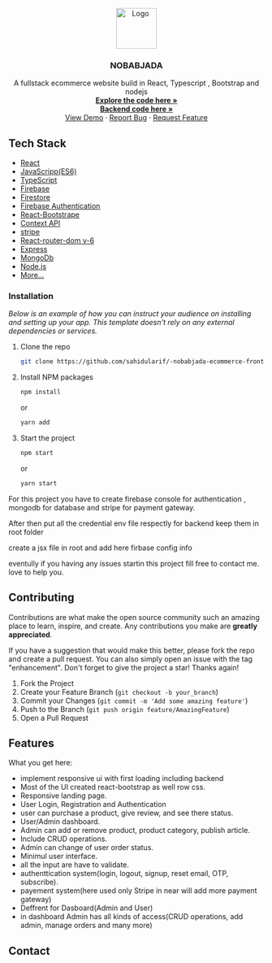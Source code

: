 <!-- PROJECT LOGO -->
<br />
<div align="center">
  <a href="#">
    <img src="https://drive.google.com/file/d/124LvIIMVf21ABFFYdNQm55OjeVKQuK8y/view?usp=sharing" alt="Logo" width="80" height="80">
  </a>

  <h3 align="center">NOBABJADA</h3>

  <p align="center">
    A fullstack ecommerce website build in React, Typescript , Bootstrap and nodejs 
    <br />
    <a href="https://github.com/sahidularif/-nobabjada-ecommerce-frontend"><strong>Explore the code here »</strong></a>
    <br />
    <a href=https://github.com/sahidularif/ecommerce-web-backend"><strong>Backend code here »</strong></a>
    <br />
    <a href="https://wonderful-kowalevski-8c905c.netlify.app/">View Demo</a>
    ·
    <a href="https://github.com/Ujjalzaman/Easy-Consulting-react/issues">Report Bug</a>
    ·
    <a href="https://github.com/Ujjalzaman/Easy-Consulting-react/issues">Request Feature</a>
  </p>
</div>


## Tech Stack
- [React](https://facebook.github.io/react/)
- [JavaScripp(ES6)](https://facebook.github.io/react/)
- [TypeScript](https://www.typescriptlang.org/)
- [Firebase](https://firebase.google.com/)
- [Firestore](https://firebase.google.com/docs/firestore)
- [Firebase Authentication](https://firebase.google.com/docs/auth)
- [React-Bootstrape](#)
- [Context API](#)
- [stripe](#)
- [React-router-dom v-6](#)
- [Express](#)
- [MongoDb](#)
- [Node.js](#)
- [More...](#)

### Installation

_Below is an example of how you can instruct your audience on installing and setting up your app. This template doesn't rely on any external dependencies or services._

1. Clone the repo
   ```sh
   git clone https://github.com/sahidularif/-nobabjada-ecommerce-frontend
   ```
2. Install NPM packages
   ```sh
   npm install
   ```
   or
   ```sh
   yarn add
   ```
   
3. Start the project
    ```sh
   npm start
   ```
   or
   ```sh
   yarn start
   ```
 <p align="left">For this project you have to create firebase console for authentication , mongodb for database and stripe for payment gateway.</p>
 <p>After then put all the credential env file respectly for backend keep them in root folder</p>
 <p>create a jsx file in root and add here firbase config info</p>
 <p>eventully if you having any issues startin this project fill free to contact me. love to help you.</p>
 
 
<!-- CONTRIBUTING -->
## Contributing

Contributions are what make the open source community such an amazing place to learn, inspire, and create. Any contributions you make are **greatly appreciated**.

If you have a suggestion that would make this better, please fork the repo and create a pull request. You can also simply open an issue with the tag "enhancement".
Don't forget to give the project a star! Thanks again!

1. Fork the Project
2. Create your Feature Branch (`git checkout -b your_branch`)
3. Commit your Changes (`git commit -m 'Add some amazing feature'`)
4. Push to the Branch (`git push origin feature/AmazingFeature`)
5. Open a Pull Request

<!-- ABOUT THE PROJECT -->
## Features

What you get here:
* implement responsive ui with first loading including backend
* Most of the UI created react-bootstrap as well row css.
* Responsive landing page.
* User Login, Registration and Authentication
* user can purchase a product, give review, and see there status.
* User/Admin dashboard.
* Admin can add or remove product, product category, publish article.
* Include CRUD operations.
* Admin can change of user order status.
* Minimul user interface.
* all the input are have to validate.
* authenttication system(login, logout, signup, reset email, OTP, subscribe).
* payement system(here used only Stripe in near will add more payment gateway)
* Deffrent for Dasboard(Admin and User)
* in dashboard Admin has all kinds of access(CRUD operations, add admin, manage orders and many more)

## Contact
